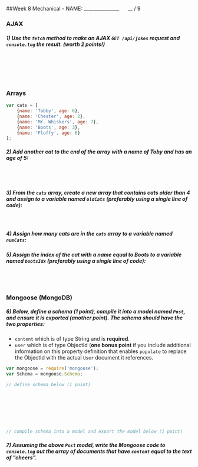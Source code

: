 ##Week 8 Mechanical - NAME: _______________ &nbsp;&nbsp;&nbsp;&nbsp; __ / 9

### AJAX

##### 1) Use the `fetch` method to make an AJAX `GET /api/jokes` request and `console.log` the result. (worth 2 points!)
<br><br><br><br>
  

### Arrays

```js
var cats = [
	{name: 'Tabby', age: 6},
	{name: 'Chester', age: 2},
	{name: 'Mr. Whiskers', age: 7},
	{name: 'Boots', age: 3},
	{name: 'Fluffy', age: 6}
];
```

##### 2) Add another cat to the end of the array with a name of _Toby_ and has an age of 5:
<br><br>


##### 3) From the `cats` array, create a new array that contains cats older than 4 and assign to a variable named `oldCats` (preferably using a single line of code):
<br>

##### 4) Assign how many cats are in the `cats` array to a variable named `numCats`:

##### 5) Assign the index of the cat with a name equal to _Boots_ to a variable named `bootsIdx` (preferably using a single line of code):
<br><br>

### Mongoose (MongoDB)

##### 6) Below, define a schema (1 point), compile it into a model named `Post`, and ensure it is exported (another point).  The schema should have the two properties:

- `content` which is of type String and is **required**.
- `user` which is of type ObjectId (**one bonus point** if you include additional information on this property definition that enables `populate` to replace the ObjectId with the actual `User` document it references.

```js
var mongoose = require('mongoose');
var Schema = mongoose.Schema;

// define schema below (1 point)








// compile schema into a model and export the model below (1 point)


```

##### 7) Assuming the above 	`Post` model, write the Mongoose code to `console.log` out the array of documents that have `content` equal to the text of "cheers".
<br><br><br><br>


